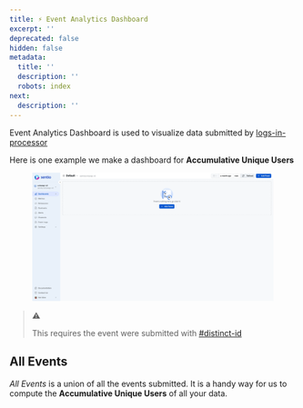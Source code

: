 ```yaml
---
title: ⚡ Event Analytics Dashboard
excerpt: ''
deprecated: false
hidden: false
metadata:
  title: ''
  description: ''
  robots: index
next:
  description: ''
---
```

Event Analytics Dashboard is used to visualize data submitted by [logs-in-processor](logs-in-processor "mention")

Here is one example we make a dashboard for **Accumulative Unique Users**

<figure>
  <img src="https://raw.githubusercontent.com/sentioxyz/docs/v1.0/.gitbook/assets/AAU.gif" alt="" />
  <figcaption></figcaption>
</figure>

> ⚠️
>
> This requires the event were submitted with [#distinct-id](logs-in-processor#distinct-id "mention")

## All Events

*All Events* is a union of all the events submitted. It is a handy way for us to compute the **Accumulative Unique Users** of all your data.